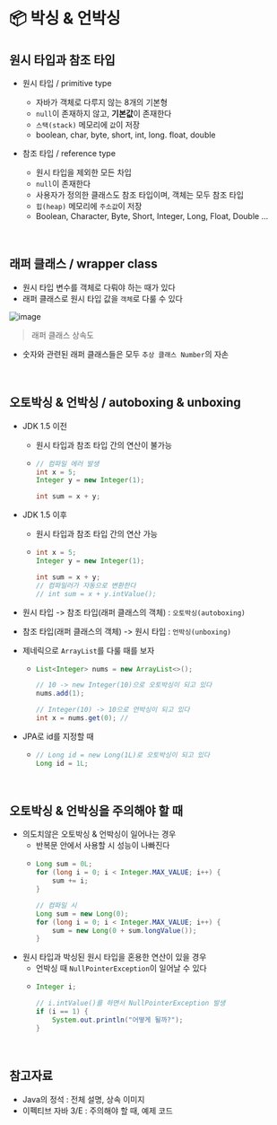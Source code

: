 
# 📦 박싱 & 언박싱  

## 원시 타입과 참조 타입  

- 원시 타입 / primitive type
  - 자바가 객체로 다루지 않는 8개의 기본형  
  - `null`이 존재하지 않고, **기본값**이 존재한다  
  - `스택(stack)` 메모리에 `값`이 저장  
  - boolean, char, byte, short, int, long. float, double  

- 참조 타입 / reference type  
  - 원시 타입을 제외한 모든 차입  
  - `null`이 존재한다  
  - 사용자가 정의한 클래스도 참조 타입이며, 객체는 모두 참조 타입  
  - `힙(heap)` 메모리에 `주소값`이 저장  
  - Boolean, Character, Byte, Short, Integer, Long, Float, Double ...  

<br>

## 래퍼 클래스 / wrapper class  

- 원시 타입 변수를 객체로 다뤄야 하는 때가 있다  
- 래퍼 클래스로 원시 타입 값을 `객체`로 다룰 수 있다  

![image](https://user-images.githubusercontent.com/80666066/190933725-f077fb82-3978-4f0a-b109-f97995aed5f1.png)

> 래퍼 클래스 상속도  

- 숫자와 관련된 래퍼 클래스들은 모두 `추상 클래스 Number`의 자손  

<br>  

## 오토박싱 & 언박싱 / autoboxing & unboxing  

- JDK 1.5 이전  
  - 원시 타입과 참조 타입 간의 연산이 불가능  
  - ```java
    // 컴파일 에러 발생  
    int x = 5;
    Integer y = new Integer(1);

    int sum = x + y; 
    ```
- JDK 1.5 이후  
  - 원시 타입과 참조 타입 간의 연산 가능  
  - ```java
    int x = 5;
    Integer y = new Integer(1);
    
    int sum = x + y; 
    // 컴파일러가 자동으로 변환한다  
    // int sum = x + y.intValue();  
    ```

- 원시 타입 -> 참조 타입(래퍼 클래스의 객체) : `오토박싱(autoboxing)`
- 참조 타입(래퍼 클래스의 객체) -> 원시 타입 : `언박싱(unboxing)`
- 제네릭으로 `ArrayList`를 다룰 때를 보자  

  - ```java
    List<Integer> nums = new ArrayList<>();

    // 10 -> new Integer(10)으로 오토박싱이 되고 있다
    nums.add(1);   

    // Integer(10) -> 10으로 언박싱이 되고 있다  
    int x = nums.get(0); // 
    ```

- JPA로 id를 지정할 때  
  - ```java
    // Long id = new Long(1L)로 오토박싱이 되고 있다  
    Long id = 1L;
    ```
<br>

## 오토박싱 & 언박싱을 주의해야 할 때  

- 의도치않은 오토박싱 & 언박싱이 일어나는 경우  
  - 반복문 안에서 사용할 시 성능이 나빠진다  
  - ```java
    Long sum = 0L;
    for (long i = 0; i < Integer.MAX_VALUE; i++) {
        sum += i;
    }
    
    // 컴파일 시 
    Long sum = new Long(0);
    for (long i = 0; i < Integer.MAX_VALUE; i++) {
        sum = new Long(0 + sum.longValue());
    }
    ```
- 원시 타입과 박싱된 원시 타입을 혼용한 연산이 있을 경우  
  - 언박싱 때 `NullPointerException`이 일어날 수 있다
  - ```java  
    Integer i;
    
    // i.intValue()를 하면서 NullPointerException 발생  
    if (i == 1) {
        System.out.println("어떻게 될까?");
    }
    ```

<br>
  
## 참고자료  

- Java의 정석 : 전체 설명, 상속 이미지 
- 이펙티브 자바 3/E : 주의해야 할 때, 예제 코드  

<br>
  
